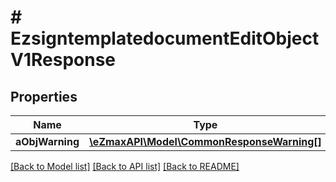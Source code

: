 # # EzsigntemplatedocumentEditObjectV1Response

## Properties

Name | Type | Description | Notes
------------ | ------------- | ------------- | -------------
**aObjWarning** | [**\eZmaxAPI\Model\CommonResponseWarning[]**](CommonResponseWarning.md) |  | [optional]

[[Back to Model list]](../../README.md#models) [[Back to API list]](../../README.md#endpoints) [[Back to README]](../../README.md)
